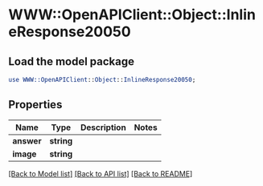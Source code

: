 # WWW::OpenAPIClient::Object::InlineResponse20050

## Load the model package
```perl
use WWW::OpenAPIClient::Object::InlineResponse20050;
```

## Properties
Name | Type | Description | Notes
------------ | ------------- | ------------- | -------------
**answer** | **string** |  | 
**image** | **string** |  | 

[[Back to Model list]](../README.md#documentation-for-models) [[Back to API list]](../README.md#documentation-for-api-endpoints) [[Back to README]](../README.md)


